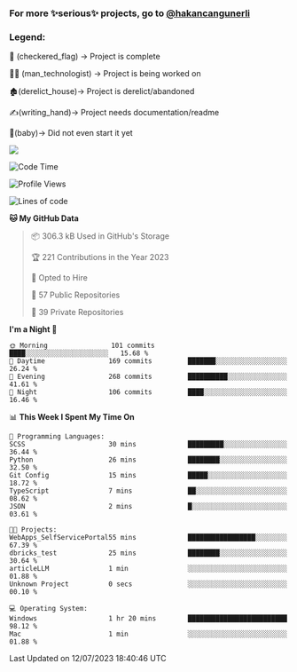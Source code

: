 ### For more ✨serious✨ projects, go to [@hakancangunerli](https://github.com/hakancangunerli)


### Legend:


🏁 (checkered_flag) -> Project is complete

👨‍💻 (man_technologist)   -> Project is being worked on

🏚️(derelict_house)-> Project is derelict/abandoned

✍️(writing_hand)-> Project needs documentation/readme

👶(baby)-> Did not even start it yet

![](https://github-readme-stats.vercel.app/api/top-langs/?username=hakancangunerli&layout=compact&hide=tex,html,shell,CSS,Ruby,Makefile,EmberScript,MATLAB,C&langs_count=6&exclude_repo=2015-csharp,gt_code,gsu_code,uga_code,uga_robotics)

<!--START_SECTION:waka-->
![Code Time](http://img.shields.io/badge/Code%20Time-449%20hrs%2018%20mins-blue)

![Profile Views](http://img.shields.io/badge/Profile%20Views-0-blue)

![Lines of code](https://img.shields.io/badge/From%20Hello%20World%20I%27ve%20Written-3.1%20million%20lines%20of%20code-blue)

**🐱 My GitHub Data** 

> 📦 306.3 kB Used in GitHub's Storage 
 > 
> 🏆 221 Contributions in the Year 2023
 > 
> 💼 Opted to Hire
 > 
> 📜 57 Public Repositories 
 > 
> 🔑 39 Private Repositories 
 > 
**I'm a Night 🦉** 

```text
🌞 Morning                101 commits         ████░░░░░░░░░░░░░░░░░░░░░   15.68 % 
🌆 Daytime                169 commits         ███████░░░░░░░░░░░░░░░░░░   26.24 % 
🌃 Evening                268 commits         ██████████░░░░░░░░░░░░░░░   41.61 % 
🌙 Night                  106 commits         ████░░░░░░░░░░░░░░░░░░░░░   16.46 % 
```


📊 **This Week I Spent My Time On** 

```text
💬 Programming Languages: 
SCSS                     30 mins             █████████░░░░░░░░░░░░░░░░   36.44 % 
Python                   26 mins             ████████░░░░░░░░░░░░░░░░░   32.50 % 
Git Config               15 mins             █████░░░░░░░░░░░░░░░░░░░░   18.72 % 
TypeScript               7 mins              ██░░░░░░░░░░░░░░░░░░░░░░░   08.62 % 
JSON                     2 mins              █░░░░░░░░░░░░░░░░░░░░░░░░   03.61 % 

🐱‍💻 Projects: 
WebApps_SelfServicePortal55 mins             █████████████████░░░░░░░░   67.39 % 
dbricks_test             25 mins             ████████░░░░░░░░░░░░░░░░░   30.64 % 
articleLLM               1 min               ░░░░░░░░░░░░░░░░░░░░░░░░░   01.88 % 
Unknown Project          0 secs              ░░░░░░░░░░░░░░░░░░░░░░░░░   00.10 % 

💻 Operating System: 
Windows                  1 hr 20 mins        █████████████████████████   98.12 % 
Mac                      1 min               ░░░░░░░░░░░░░░░░░░░░░░░░░   01.88 % 
```


 Last Updated on 12/07/2023 18:40:46 UTC
<!--END_SECTION:waka-->


